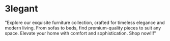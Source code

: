 # 3legant
"Explore our exquisite furniture collection, crafted for timeless elegance and modern living. From sofas to beds, find premium-quality pieces to suit any space. Elevate your home with comfort and sophistication. Shop now!!!"